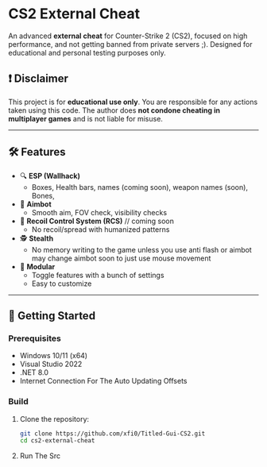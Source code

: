 # CS2 External Cheat

An advanced **external cheat** for Counter-Strike 2 (CS2), focused on high performance, and not getting banned from private servers ;). Designed for educational and personal testing purposes only.

## ❗ Disclaimer

This project is for **educational use only**. You are responsible for any actions taken using this code. The author does **not condone cheating in multiplayer games** and is not liable for misuse.

---

## 🛠 Features

- 🔍 **ESP (Wallhack)**
  - Boxes, Health bars, names (coming soon), weapon names (soon), Bones,
- 🎯 **Aimbot**
  - Smooth aim, FOV check, visibility checks
- 🧠 **Recoil Control System (RCS)** // coming soon
  - No recoil/spread with humanized patterns
- 🕵️ **Stealth**
  - No memory writing to the game unless you use anti flash or aimbot may change aimbot soon to just use mouse movement
- 🧩 **Modular**
  - Toggle features with a bunch of settings
  - Easy to customize

---

## 🚀 Getting Started

### Prerequisites

- Windows 10/11 (x64)
- Visual Studio 2022
- .NET 8.0 
- Internet Connection For The Auto Updating Offsets

### Build

1. Clone the repository:
   ```bash
   git clone https://github.com/xfi0/Titled-Gui-CS2.git
   cd cs2-external-cheat
   ```
2. Run The Src
